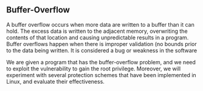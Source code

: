 ## Buffer-Overflow

A buffer overflow occurs when more data are written to a buffer than it can hold. The excess data is written to the adjacent memory, overwriting the contents of that location and causing unpredictable results in a program. Buffer overflows happen when there is improper validation (no bounds prior to the data being written. It is considered a bug or weakness in the software

We are given a program that has the buffer-overflow problem, and we need to exploit the vulnerability to gain the root privilege. Moreover, we will experiment with several protection schemes that have been implemented in Linux, and evaluate their effectiveness.
